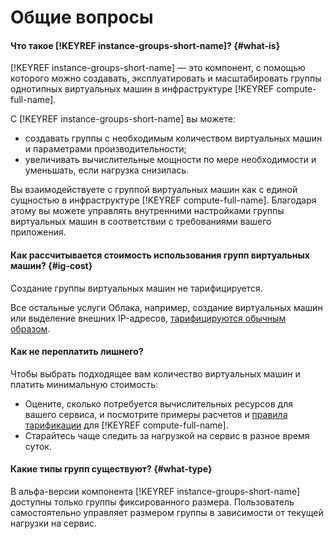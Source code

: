 # Общие вопросы

#### Что такое [!KEYREF instance-groups-short-name]? {#what-is}

[!KEYREF instance-groups-short-name] — это компонент, с помощью которого можно создавать, эксплуатировать и масштабировать группы однотипных виртуальных машин в инфраструктуре [!KEYREF compute-full-name].

С [!KEYREF instance-groups-short-name] вы можете:

- создавать группы с необходимым количеством виртуальных машин и параметрами производительности;
- увеличивать вычислительные мощности по мере необходимости и уменьшать, если нагрузка снизилась.

Вы взаимодействуете с группой виртуальных машин как с единой сущностью в инфраструктуре [!KEYREF compute-full-name]. Благодаря этому вы можете управлять внутренними настройками группы виртуальных машин в соответствии с требованиями вашего приложения.

#### Как рассчитывается стоимость использования групп виртуальных машин? {#ig-cost}

Создание группы виртуальных машин не тарифицируется.

Все остальные услуги Облака, например, создание виртуальных машин или выделение внешних IP-адресов, [тарифицируются обычным образом](../../billing/pricing.md).

#### Как не переплатить лишнего?

Чтобы выбрать подходящее вам количество виртуальных машин и платить минимальную стоимость:

- Оцените, сколько потребуется вычислительных ресурсов для вашего сервиса, и посмотрите примеры расчетов и [правила тарификации](../../compute/pricing.md) для [!KEYREF compute-full-name].
- Старайтесь чаще следить за нагрузкой на сервис в разное время суток.

#### Какие типы групп существуют? {#what-type}

В альфа-версии компонента [!KEYREF instance-groups-short-name] доступны только группы фиксированного размера. Пользователь самостоятельно управляет размером группы в зависимости от текущей нагрузки на сервис.
